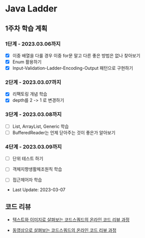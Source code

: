 # Java Ladder
## 1주차 학습 계획
### 1단계 - 2023.03.06까지
- [x] 이중 배열을 다룰 경우 이중 for문 말고 다른 좋은 방법은 없나 찾아보기
- [x] Enum 활용하기
- [x] Input-Validation-Ladder-Encoding-Output 패턴으로 구현하기

### 2단계 - 2023.03.07까지
- [x] 리팩토링 개념 학습
- [x] depth를 2 -> 1 로 변경하기 

### 3단계 - 2023.03.08까지
- [ ] List, ArrayList, Generic 학습
- [ ] BufferedReader는 언제 닫아주는 것이 좋은가 알아보기

### 4단계 - 2023.03.09까지
- [ ] 단위 테스트 하기
- [ ] 객체지향생활체조원칙 학습
- [ ] 접근제어자 학습


- Last Update: 2023-03-07


## 코드 리뷰

* [텍스트와 이미지로 살펴보는 코드스쿼드의 온라인 코드 리뷰 과정](https://github.com/code-squad/codesquad-docs/blob/master/codereview/README.md)

* [동영상으로 살펴보는 코드스쿼드의 온라인 코드 리뷰 과정](https://youtube.com/watch?v=lFinZfu3QO0&si=EnSIkaIECMiOmarE)
